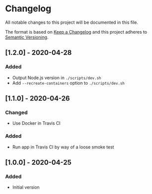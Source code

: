 # Changelog

All notable changes to this project will be documented in this file.

The format is based on [Keep a Changelog](http://keepachangelog.com/en/1.0.0/)
and this project adheres to [Semantic Versioning](http://semver.org/spec/v2.0.0.html).

## [1.2.0] - 2020-04-28
### Added
- Output Node.js version in `./scripts/dev.sh`
- Add `--recreate-containers` option to `./scripts/dev.sh`

## [1.1.0] - 2020-04-26
### Changed
- Use Docker in Travis CI
### Added
- Run app in Travis CI by way of a loose smoke test

## [1.0.0] - 2020-04-25
### Added
- Initial version
